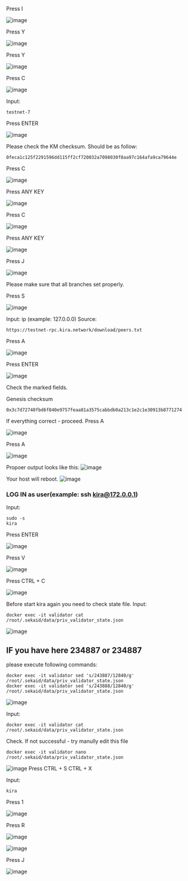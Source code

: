Press I

![image](https://user-images.githubusercontent.com/70693118/139245238-214892da-4638-43a5-886a-acab2042b3d5.png)

Press Y

![image](https://user-images.githubusercontent.com/70693118/139245360-aedb3187-c59f-4d41-8469-e089134459d8.png)

Press Y

![image](https://user-images.githubusercontent.com/70693118/139245622-86410459-daf5-4dd1-b876-98015f30749d.png)

Press C

![image](https://user-images.githubusercontent.com/70693118/139245720-ef8f2044-93d1-49be-8b3a-2cdd529059d3.png)

Input:
```
testnet-7
```
Press ENTER

![image](https://user-images.githubusercontent.com/70693118/139245863-8a520221-2073-4ecc-9109-781c560f5555.png)

Please check the KM checksum. Should be as follow:
```
0feca1c125f2291596dd115ff2cf720032a7098030f8aa97c164afa9ca79644e
```

Press C

![image](https://user-images.githubusercontent.com/70693118/139247381-400c0ff0-cb70-4e4c-9ace-0da1733c9f51.png)

Press ANY KEY

![image](https://user-images.githubusercontent.com/70693118/139247650-d4e90596-28b1-4f10-a82b-b5771cbbf6c1.png)

Press C

![image](https://user-images.githubusercontent.com/70693118/139247745-70d6c9cf-6aa9-475a-a111-a733bd4d5e5c.png)

Press ANY KEY

![image](https://user-images.githubusercontent.com/70693118/139248130-102fd373-4f9c-4ff9-bdd5-cd22dcbc04fa.png)

Press J

![image](https://user-images.githubusercontent.com/70693118/139248190-6ef67814-79e1-4147-97ee-06e9d88bc5f2.png)

Please make sure that all branches set properly.

Press S

![image](https://user-images.githubusercontent.com/70693118/139248513-82c5ce94-0662-4c73-8ff5-66c26a77201f.png)

Input: ip (example: 127.0.0.0)
Source:
```
https://testnet-rpc.kira.network/download/peers.txt
```
Press A

![image](https://user-images.githubusercontent.com/70693118/139249078-424847c1-58f0-41f6-a048-b65e66f3b508.png)

Press ENTER

![image](https://user-images.githubusercontent.com/70693118/139249254-aa55580e-824c-429e-9bbf-a69b7ac18055.png)

Check the marked fields.

Genesis checksum
```
0x3c7d72740fbd6f840e9757feaa81a3575cabbdb0a213c1e2c1e30913b8771274
```
If everything correct - proceed.
Press A

![image](https://user-images.githubusercontent.com/70693118/139249790-88eb99f8-fb61-4325-b710-9f05d471dcdc.png)

Press A

![image](https://user-images.githubusercontent.com/70693118/139249970-98e3a2fd-70ea-4139-9dd4-d5b524d47b61.png)

Propoer output looks like this:
![image](https://user-images.githubusercontent.com/70693118/139250072-d0399ea7-c040-4f25-823c-f2e6712abd7d.png)

Your host will reboot.
![image](https://user-images.githubusercontent.com/70693118/139250252-70768e0d-6e57-4a9b-a7e8-fd01ff096ad7.png)

### LOG IN as user(example: ssh kira@172.0.0.1)

Input:
```
sudo -s
kira
```
Press ENTER

![image](https://user-images.githubusercontent.com/70693118/139250545-1cce41d8-c6d4-4aa4-be54-1e8c3e5e6cc9.png)

Press V

![image](https://user-images.githubusercontent.com/70693118/139250696-b6345bf0-3489-4ef5-9091-5b2054af5db2.png)

Press CTRL + C

![image](https://user-images.githubusercontent.com/70693118/139253255-896de80a-2595-4347-87e1-277dbf3d7278.png)

Before start kira again you need to check state file.
Input:
```
docker exec -it validator cat /root/.sekaid/data/priv_validator_state.json
```
![image](https://user-images.githubusercontent.com/70693118/139253672-28e812d2-1cec-42f5-b129-c9620fea138d.png)

## IF you have here 234887 or 234887
please execute following commands:
```
docker exec -it validator sed 's/243887/12840/g' /root/.sekaid/data/priv_validator_state.json 
docker exec -it validator sed 's/243888/12840/g' /root/.sekaid/data/priv_validator_state.json
```
![image](https://user-images.githubusercontent.com/70693118/139253948-d8fff480-88a2-404f-a96d-11b1fa5d80b0.png)

Input:
```
docker exec -it validator cat /root/.sekaid/data/priv_validator_state.json
```
Check. If not successful - try manully edit this file
```
docker exec -it validator nano /root/.sekaid/data/priv_validator_state.json
```
![image](https://user-images.githubusercontent.com/70693118/139254344-08949714-99e9-4f2b-84b2-21aa77019b73.png)
Press CTRL + S CTRL + X

Input:
```
kira
```
Press 1

![image](https://user-images.githubusercontent.com/70693118/139257570-0541c07a-1a8d-44de-ad25-8e7956f8d739.png)

Press R

![image](https://user-images.githubusercontent.com/70693118/139257650-1916e7b4-4bb4-4383-891a-fd707bd15bb3.png)


![image](https://user-images.githubusercontent.com/70693118/139254689-88e61d74-7cbc-4294-8c09-e3d50a456647.png)

Press J

![image](https://user-images.githubusercontent.com/70693118/139255191-1bb9e3d0-119b-4924-841f-8f9a7adca096.png)









